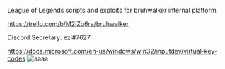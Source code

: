 League of Legends scripts and exploits for bruhwalker internal platform

https://trello.com/b/M2iZq6ra/bruhwalker

Discord Secretary: ezi#7627

https://docs.microsoft.com/en-us/windows/win32/inputdev/virtual-key-codes
![aaaa](https://user-images.githubusercontent.com/8728328/174456399-e68ee955-0653-45ac-b647-e24340a8ac8c.png)

